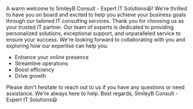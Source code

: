 A warm welcome to SmileyB Consult - Expert IT Solutions😃! We're thrilled to have you on board and excited to help you achieve your business goals through our tailored IT consulting services.
Thank you for choosing us as your trusted IT partner. Our team of experts is dedicated to providing personalized solutions, exceptional support, and unparalleled service to ensure your success.
We're looking forward to collaborating with you and exploring how our expertise can help you:

- Enhance your online presence
- Streamline operations
- Boost efficiency
- Drive growth

Please don't hesitate to reach out to us if you have any questions or need assistance. We're always here to help.
Best regards,
SmileyB Consult - Expert IT Solutions😃

<!---
SmileyB-Consult/SmileyB-Consult is a ✨ special ✨ repository because its `README.md` (this file) appears on your GitHub profile.
You can click the Preview link to take a look at your changes.
--->

